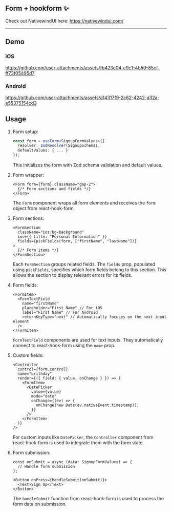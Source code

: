 ## Form + hookform ✨

Check out NativewindUI here: https://nativewindui.com/

---

## Demo

### iOS

https://github.com/user-attachments/assets/fb423e04-c9c1-4b59-85cf-ff73f05495d7

### Android

https://github.com/user-attachments/assets/a14317f9-2c62-4242-a32a-e55375154cd3

## Usage

1. Form setup:
   ```typescript
   const form = useForm<SignupFormValues>({
     resolver: zodResolver(SignupSchema),
     defaultValues: { ... }
   });
   ```
   This initializes the form with Zod schema validation and default values.

2. Form wrapper:
   ```tsx
   <Form form={form} className="gap-2">
     {/* Form sections and fields */}
   </Form>
   ```
   The `Form` component wraps all form elements and receives the `form` object from react-hook-form.

3. Form sections:
   ```tsx
   <FormSection
     className="ios:bg-background"
     ios={{ title: "Personal Information" }}
     fields={pickFields(form, ["firstName", "lastName"])}
   >
     {/* Form items */}
   </FormSection>
   ```
   Each `FormSection` groups related fields. The `fields` prop, populated using `pickFields`, specifies which form fields belong to this section. This allows the section to display relevant errors for its fields.

4. Form fields:
   ```tsx
   <FormItem>
     <FormTextField
       name="firstName"
       placeholder="First Name" // For iOS
       label="First Name" // For Android
       returnKeyType="next" // Automatically focuses on the next input element
     />
   </FormItem>
   ```
   `FormTextField` components are used for text inputs. They automatically connect to react-hook-form using the `name` prop.

5. Custom fields:
   ```tsx
   <Controller
     control={form.control}
     name="brithday"
     render={({ field: { value, onChange } }) => (
       <FormItem>
         <DatePicker
           value={value}
           mode="date"
           onChange={(ev) => {
             onChange(new Date(ev.nativeEvent.timestamp));
           }}
         />
       </FormItem>
     )}
   />
   ```
   For custom inputs like `DatePicker`, the `Controller` component from react-hook-form is used to integrate them with the form state.

6. Form submission:
   ```tsx
   const onSubmit = async (data: SignupFormValues) => {
     // Handle form submission
   };

   <Button onPress={handleSubmit(onSubmit)}>
     <Text>Sign Up</Text>
   </Button>
   ```
   The `handleSubmit` function from react-hook-form is used to process the form data on submission.

